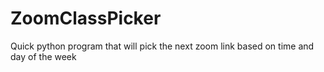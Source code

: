 # ZoomClassPicker
Quick python program that will pick the next zoom link based on time and day of the week
